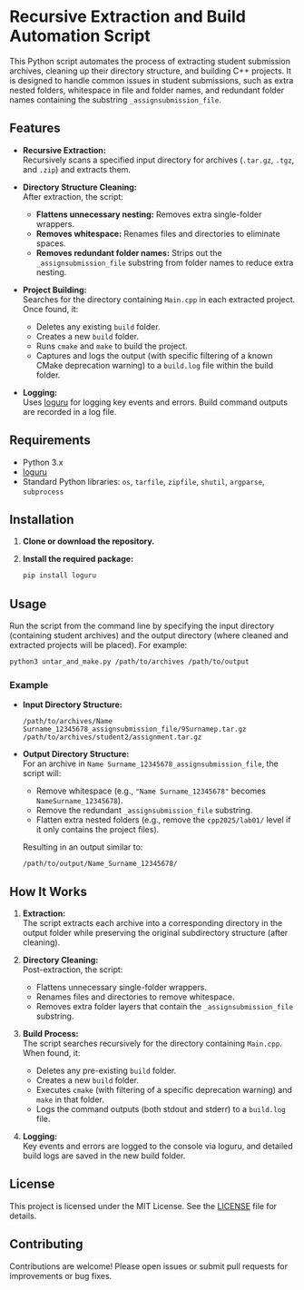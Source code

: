 # Recursive Extraction and Build Automation Script

This Python script automates the process of extracting student submission archives, cleaning up their directory structure, and building C++ projects. It is designed to handle common issues in student submissions, such as extra nested folders, whitespace in file and folder names, and redundant folder names containing the substring `_assignsubmission_file`.

## Features

- **Recursive Extraction:**  
  Recursively scans a specified input directory for archives (`.tar.gz`, `.tgz`, and `.zip`) and extracts them.

- **Directory Structure Cleaning:**  
  After extraction, the script:
  - **Flattens unnecessary nesting:** Removes extra single-folder wrappers.
  - **Removes whitespace:** Renames files and directories to eliminate spaces.
  - **Removes redundant folder names:** Strips out the `_assignsubmission_file` substring from folder names to reduce extra nesting.

- **Project Building:**  
  Searches for the directory containing `Main.cpp` in each extracted project. Once found, it:
  - Deletes any existing `build` folder.
  - Creates a new `build` folder.
  - Runs `cmake` and `make` to build the project.
  - Captures and logs the output (with specific filtering of a known CMake deprecation warning) to a `build.log` file within the build folder.

- **Logging:**  
  Uses [loguru](https://github.com/Delgan/loguru) for logging key events and errors. Build command outputs are recorded in a log file.

## Requirements

- Python 3.x
- [loguru](https://pypi.org/project/loguru/)
- Standard Python libraries: `os`, `tarfile`, `zipfile`, `shutil`, `argparse`, `subprocess`

## Installation

1. **Clone or download the repository.**

2. **Install the required package:**
   ```bash
   pip install loguru
   ```

## Usage

Run the script from the command line by specifying the input directory (containing student archives) and the output directory (where cleaned and extracted projects will be placed). For example:

```bash
python3 untar_and_make.py /path/to/archives /path/to/output
```

### Example

- **Input Directory Structure:**
  ```
  /path/to/archives/Name Surname_12345678_assignsubmission_file/9Surnamep.tar.gz
  /path/to/archives/student2/assignment.tar.gz
  ```

- **Output Directory Structure:**  
  For an archive in `Name Surname_12345678_assignsubmission_file`, the script will:
  - Remove whitespace (e.g., `"Name Surname_12345678"` becomes `NameSurname_12345678`).
  - Remove the redundant `_assignsubmission_file` substring.
  - Flatten extra nested folders (e.g., remove the `cpp2025/lab01/` level if it only contains the project files).

  Resulting in an output similar to:
  ```
  /path/to/output/Name_Surname_12345678/
  ```

## How It Works

1. **Extraction:**  
   The script extracts each archive into a corresponding directory in the output folder while preserving the original subdirectory structure (after cleaning).

2. **Directory Cleaning:**  
   Post-extraction, the script:
   - Flattens unnecessary single-folder wrappers.
   - Renames files and directories to remove whitespace.
   - Removes extra folder layers that contain the `_assignsubmission_file` substring.

3. **Build Process:**  
   The script searches recursively for the directory containing `Main.cpp`. When found, it:
   - Deletes any pre-existing `build` folder.
   - Creates a new `build` folder.
   - Executes `cmake` (with filtering of a specific deprecation warning) and `make` in that folder.
   - Logs the command outputs (both stdout and stderr) to a `build.log` file.

4. **Logging:**  
   Key events and errors are logged to the console via loguru, and detailed build logs are saved in the new build folder.

## License

This project is licensed under the MIT License. See the [LICENSE](LICENSE) file for details.

## Contributing

Contributions are welcome! Please open issues or submit pull requests for improvements or bug fixes.